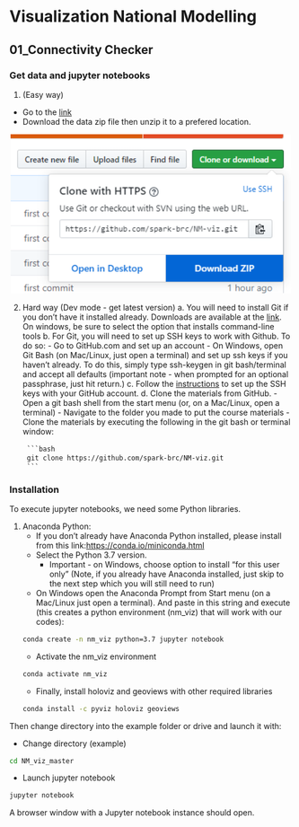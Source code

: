 # Visualization National Modelling
## 01_Connectivity Checker

### Get data and jupyter notebooks
1. (Easy way)
- Go to the [link](https://github.com/spark-brc/NM-viz)
- Download the data zip file then unzip it to a prefered location.
<p align="center">
    <img src="./imgs/fig_01.PNG" width="500">
</p>


2. Hard way (Dev mode - get latest version)
    a. You will need to install Git if you don’t have it installed already. Downloads are available at the [link](https://git-scm.com/download). On windows, be sure to select the option that installs command-line tools
    b. For Git, you will need to set up SSH keys to work with Github. To do so:
        - Go to GitHub.com and set up an account
        - On Windows, open Git Bash (on Mac/Linux, just open a terminal) and set up ssh keys if you haven’t already. To do this, simply type ssh-keygen in git bash/terminal and accept all defaults (important note - when prompted for an optional passphrase, just hit return.)
    c. Follow the [instructions](https://help.github.com/articles/adding-a-new-ssh-key-to-your-github-account/) to set up the SSH keys with your GitHub account.
    d. Clone the materials from GitHub.
        - Open a git bash shell from the start menu (or, on a Mac/Linux, open a terminal)
        - Navigate to the folder you made to put the course materials
        - Clone the materials by executing the following in the git bash or terminal window:    
        
        ```bash
        git clone https://github.com/spark-brc/NM-viz.git
        ```  
        

### Installation
To execute jupyter notebooks, we need some Python libraries.

1. Anaconda Python:
    - If you don’t already have Anaconda Python installed, please install from this link:https://conda.io/miniconda.html  
    - Select the Python 3.7 version. 
        * Important - on Windows, choose option to install “for this user only” (Note, if you already have Anaconda installed, just skip to the next step which you will still need to run)
    - On Windows open the Anaconda Prompt from Start menu (on a Mac/Linux just open a terminal). And paste in this string and execute (this creates a python environment (nm_viz) that will work with our codes):
    ```bash
    conda create -n nm_viz python=3.7 jupyter notebook
    ```
    - Activate the nm_viz environment
    ```bash
    conda activate nm_viz 
    ```
    - Finally, install holoviz and geoviews with other required libraries
    ```bash
    conda install -c pyviz holoviz geoviews
    ```

Then change directory into the example folder or drive and launch it with:  
- Change directory (example)
 ```bash
cd NM_viz_master 
```  
- Launch jupyter notebook 
```bash
jupyter notebook
```

A browser window with a Jupyter notebook instance should open.

        
        






